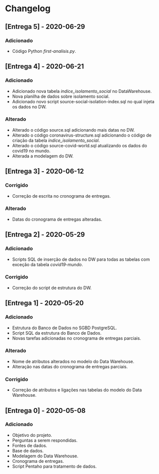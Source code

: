 # Changelog
## [Entrega 5] - 2020-06-29

### Adicionado

- Código Python *first-analisis.py*.

## [Entrega 4] - 2020-06-21

### Adicionado

- Adicionado nova tabela *indice_isolamento_social* no DataWarehouse.
- Nova planilha de dados sobre isolamento social.
- Adicionado novo script source-social-isolation-index.sql no qual injeta os dados no DW.

### Alterado

- Alterado o código source.sql adicionando mais datas no DW.
- Alterado o código coronavirus-structure.sql adicionando o código de criação da tabela *indice_isolamento_social*.
- Alterado o código source-covid-world.sql atualizando os dados do covid19 no mundo.
- Alterada a modelagem do DW.

## [Entrega 3] - 2020-06-12

### Corrigido

- Correção de escrita no cronograma de entregas.

### Alterado

- Datas do cronograma de entregas alteradas.

## [Entrega 2] - 2020-05-29

### Adicionado

- Scripts SQL de inserção de dados no DW para todas as tabelas com exceção da tabela *covid19-mundo*.

### Corrigido

- Correção do script de estrutura do DW.

## [Entrega 1] - 2020-05-20

### Adicionado

- Estrutura do Banco de Dados no SGBD PostgreSQL.
- Script SQL da estrutura do Banco de Dados.
- Novas tarefas adicionadas no cronograma de entregas parciais.

### Alterado

- Nome de atributos alterados no modelo do Data Warehouse.
- Alteração nas datas do cronograma de entregas parciais.

### Corrigido

- Correção de atributos e ligações nas tabelas do modelo do Data Warehouse.

## [Entrega 0] - 2020-05-08

### Adicionado

- Objetivo do projeto.
- Perguntas a serem respondidas.
- Fontes de dados.
- Base de dados.
- Modelagem do Data Warehouse.
- Cronograma de entregas.
- Script Pentaho para tratamento de dados.

